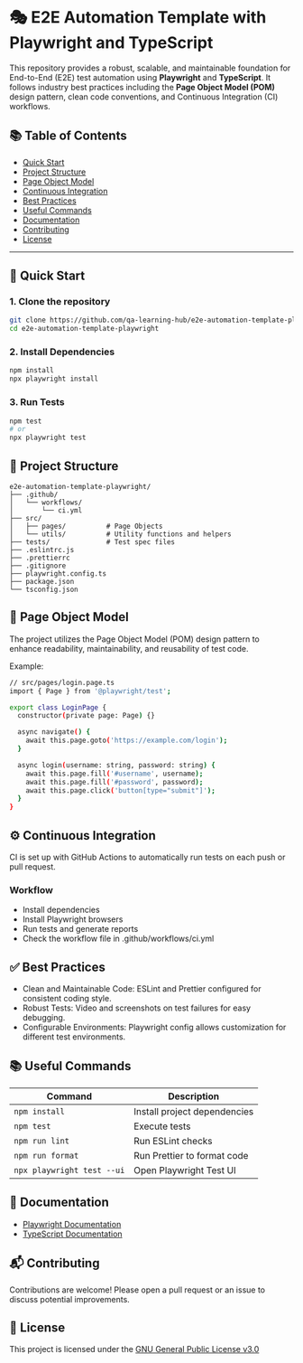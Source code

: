 # 🎭 E2E Automation Template with Playwright and TypeScript

This repository provides a robust, scalable, and maintainable foundation for End-to-End (E2E) test automation using **Playwright** and **TypeScript**. It follows industry best practices including the **Page Object Model (POM)** design pattern, clean code conventions, and Continuous Integration (CI) workflows.

## 📚 Table of Contents

- [Quick Start](#quick-start)
- [Project Structure](#project-structure)
- [Page Object Model](#page-object-model)
- [Continuous Integration](#continuous-integration)
- [Best Practices](#best-practices)
- [Useful Commands](#useful-commands)
- [Documentation](#documentation)
- [Contributing](#contributing)
- [License](#license)

---
<a name="quick-start"></a>
## 🚀 Quick Start

### 1. Clone the repository

```bash
git clone https://github.com/qa-learning-hub/e2e-automation-template-playwright.git
cd e2e-automation-template-playwright
```

### 2. Install Dependencies

```bash
npm install
npx playwright install
```

### 3. Run Tests

```bash
npm test
# or
npx playwright test
```

<a name="project-structure"></a>
## 📂 Project Structure

```
e2e-automation-template-playwright/
├── .github/
│   └── workflows/
│       └── ci.yml
├── src/
│   ├── pages/          # Page Objects
│   └── utils/          # Utility functions and helpers
├── tests/              # Test spec files
├── .eslintrc.js
├── .prettierrc
├── .gitignore
├── playwright.config.ts
├── package.json
└── tsconfig.json
```
<a name="page-object-model"></a>
## 🧩 Page Object Model

The project utilizes the Page Object Model (POM) design pattern to enhance readability, maintainability, and reusability of test code.

Example:

```bash
// src/pages/login.page.ts
import { Page } from '@playwright/test';

export class LoginPage {
  constructor(private page: Page) {}

  async navigate() {
    await this.page.goto('https://example.com/login');
  }

  async login(username: string, password: string) {
    await this.page.fill('#username', username);
    await this.page.fill('#password', password);
    await this.page.click('button[type="submit"]');
  }
}
```
<a name="continuous-integration"></a>
## ⚙️ Continuous Integration

CI is set up with GitHub Actions to automatically run tests on each push or pull request.

### Workflow

* Install dependencies
* Install Playwright browsers
* Run tests and generate reports
* Check the workflow file in .github/workflows/ci.yml

<a name="best-practices"></a>
## ✅ Best Practices

* Clean and Maintainable Code: ESLint and Prettier configured for consistent coding style.
* Robust Tests: Video and screenshots on test failures for easy debugging.
* Configurable Environments: Playwright config allows customization for different test environments.

<a name="useful-commands"></a>
## 📚 Useful Commands

| Command                    | Description                  |
| -------------------------- | ---------------------------- |
| `npm install`              | Install project dependencies |
| `npm test`                 | Execute tests                |
| `npm run lint`             | Run ESLint checks            |
| `npm run format`           | Run Prettier to format code  |
| `npx playwright test --ui` | Open Playwright Test UI      |

<a name="documentation"></a>
## 📖 Documentation

* [Playwright Documentation](https://playwright.dev/docs/intro)
* [TypeScript Documentation](https://playwright.dev/docs/intro)

<a name="contributing"></a>
## 📬 Contributing

Contributions are welcome! Please open a pull request or an issue to discuss potential improvements.

<a name="license"></a>
## 📜 License

This project is licensed under the [GNU General Public License v3.0](https://www.gnu.org/licenses/gpl-3.0.en.html)
